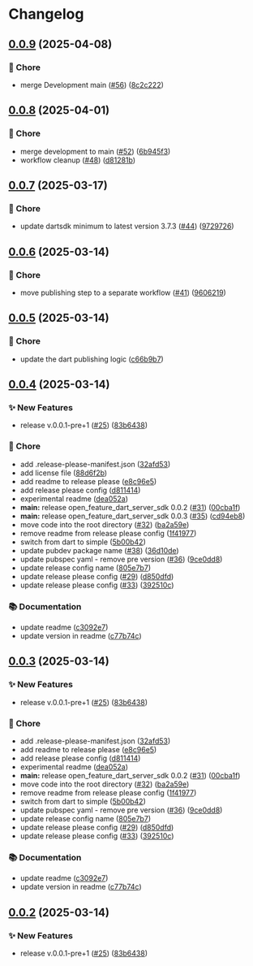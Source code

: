 # Changelog

## [0.0.9](https://github.com/open-feature/dart-server-sdk/compare/v0.0.8...v0.0.9) (2025-04-08)


### 🧹 Chore

* merge Development main ([#56](https://github.com/open-feature/dart-server-sdk/issues/56)) ([8c2c222](https://github.com/open-feature/dart-server-sdk/commit/8c2c22247e6347903c529783cd0477739fff1ecb))

## [0.0.8](https://github.com/open-feature/dart-server-sdk/compare/v0.0.7...v0.0.8) (2025-04-01)



### 🧹 Chore

* merge development to main ([#52](https://github.com/open-feature/dart-server-sdk/issues/52)) ([6b945f3](https://github.com/open-feature/dart-server-sdk/commit/6b945f3877e26714760f1cb7347b48e4aa8ab338))
* workflow cleanup ([#48](https://github.com/open-feature/dart-server-sdk/issues/48)) ([d81281b](https://github.com/open-feature/dart-server-sdk/commit/d81281bd43ffc3b903517e97d4308eebef1c43c8))

## [0.0.7](https://github.com/open-feature/dart-server-sdk/compare/v0.0.6...v0.0.7) (2025-03-17)


### 🧹 Chore

* update dartsdk minimum to latest version 3.7.3 ([#44](https://github.com/open-feature/dart-server-sdk/issues/44)) ([9729726](https://github.com/open-feature/dart-server-sdk/commit/9729726080e49ad86656c22778c723c724c08a96))

## [0.0.6](https://github.com/open-feature/dart-server-sdk/compare/v0.0.5...v0.0.6) (2025-03-14)


### 🧹 Chore

* move publishing step to a separate workflow ([#41](https://github.com/open-feature/dart-server-sdk/issues/41)) ([9606219](https://github.com/open-feature/dart-server-sdk/commit/96062192c23094a75cb027c384366cde7af03395))

## [0.0.5](https://github.com/open-feature/dart-server-sdk/compare/v0.0.4...v0.0.5) (2025-03-14)


### 🧹 Chore

* update the dart publishing logic ([c66b9b7](https://github.com/open-feature/dart-server-sdk/commit/c66b9b735940a2ccc3d1ada0391f8f266a3812c0))

## [0.0.4](https://github.com/open-feature/dart-server-sdk/compare/v0.0.3...v0.0.4) (2025-03-14)


### ✨ New Features

* release v.0.0.1-pre+1 ([#25](https://github.com/open-feature/dart-server-sdk/issues/25)) ([83b6438](https://github.com/open-feature/dart-server-sdk/commit/83b643864d7d6e100cfc337e2abf05eadd8f241e))


### 🧹 Chore

* add .release-please-manifest.json ([32afd53](https://github.com/open-feature/dart-server-sdk/commit/32afd5308fa5db55d7d86324c3bc1a8ebccbf96c))
* add license file ([88d6f2b](https://github.com/open-feature/dart-server-sdk/commit/88d6f2b94d57130b36a1ed164cadfef86bc6526e))
* add readme to release please ([e8c96e5](https://github.com/open-feature/dart-server-sdk/commit/e8c96e5fc5f5c5e417fc057c504cbfdcf53f14ab))
* add release please config ([d811414](https://github.com/open-feature/dart-server-sdk/commit/d8114148693338bc812a1b59ab24b591e99a5b1d))
* experimental readme ([dea052a](https://github.com/open-feature/dart-server-sdk/commit/dea052a3bea9edc0529931ed74510bd993e8a065))
* **main:** release open_feature_dart_server_sdk 0.0.2 ([#31](https://github.com/open-feature/dart-server-sdk/issues/31)) ([00cba1f](https://github.com/open-feature/dart-server-sdk/commit/00cba1f0c698bd167678af4f90b0b44954f83751))
* **main:** release open_feature_dart_server_sdk 0.0.3 ([#35](https://github.com/open-feature/dart-server-sdk/issues/35)) ([cd94eb8](https://github.com/open-feature/dart-server-sdk/commit/cd94eb81c406c19c85e817d0402fdbc7a16d370c))
* move code into the root directory ([#32](https://github.com/open-feature/dart-server-sdk/issues/32)) ([ba2a59e](https://github.com/open-feature/dart-server-sdk/commit/ba2a59e3b8796f5c28ccaa1105b20bb5b5ee0e50))
* remove readme from release please config ([1f41977](https://github.com/open-feature/dart-server-sdk/commit/1f41977b1d36423e0c9330d78f5428c837cf276d))
* switch from dart to simple ([5b00b42](https://github.com/open-feature/dart-server-sdk/commit/5b00b4240d84db1e11e6a469ca554a5185973478))
* update pubdev package name  ([#38](https://github.com/open-feature/dart-server-sdk/issues/38)) ([36d10de](https://github.com/open-feature/dart-server-sdk/commit/36d10de418cdb72ca21e724f7d5da6be47f348ad))
* update pubspec yaml - remove pre version ([#36](https://github.com/open-feature/dart-server-sdk/issues/36)) ([9ce0dd8](https://github.com/open-feature/dart-server-sdk/commit/9ce0dd87ca21c21f544104996d62cf9b8283f8a4))
* update release config name ([805e7b7](https://github.com/open-feature/dart-server-sdk/commit/805e7b784729fd6f92f76fb719685c170102bba4))
* update release please config ([#29](https://github.com/open-feature/dart-server-sdk/issues/29)) ([d850dfd](https://github.com/open-feature/dart-server-sdk/commit/d850dfd3c52ddd5b25ef2337cb1c285c38aa7cb5))
* update release please config ([#33](https://github.com/open-feature/dart-server-sdk/issues/33)) ([392510c](https://github.com/open-feature/dart-server-sdk/commit/392510ce318f7e5615d98c48e0ed6b54778493eb))


### 📚 Documentation

* update readme ([c3092e7](https://github.com/open-feature/dart-server-sdk/commit/c3092e7a119570759c4fa41274b11e4e89abcfc7))
* update version in readme ([c77b74c](https://github.com/open-feature/dart-server-sdk/commit/c77b74c52514315cc37c81c68b01a2c1e2bc0eee))

## [0.0.3](https://github.com/open-feature/dart-server-sdk/compare/open_feature_dart_server_sdk-v0.0.2...open_feature_dart_server_sdk-v0.0.3) (2025-03-14)


### ✨ New Features

* release v.0.0.1-pre+1 ([#25](https://github.com/open-feature/dart-server-sdk/issues/25)) ([83b6438](https://github.com/open-feature/dart-server-sdk/commit/83b643864d7d6e100cfc337e2abf05eadd8f241e))


### 🧹 Chore

* add .release-please-manifest.json ([32afd53](https://github.com/open-feature/dart-server-sdk/commit/32afd5308fa5db55d7d86324c3bc1a8ebccbf96c))
* add readme to release please ([e8c96e5](https://github.com/open-feature/dart-server-sdk/commit/e8c96e5fc5f5c5e417fc057c504cbfdcf53f14ab))
* add release please config ([d811414](https://github.com/open-feature/dart-server-sdk/commit/d8114148693338bc812a1b59ab24b591e99a5b1d))
* experimental readme ([dea052a](https://github.com/open-feature/dart-server-sdk/commit/dea052a3bea9edc0529931ed74510bd993e8a065))
* **main:** release open_feature_dart_server_sdk 0.0.2 ([#31](https://github.com/open-feature/dart-server-sdk/issues/31)) ([00cba1f](https://github.com/open-feature/dart-server-sdk/commit/00cba1f0c698bd167678af4f90b0b44954f83751))
* move code into the root directory ([#32](https://github.com/open-feature/dart-server-sdk/issues/32)) ([ba2a59e](https://github.com/open-feature/dart-server-sdk/commit/ba2a59e3b8796f5c28ccaa1105b20bb5b5ee0e50))
* remove readme from release please config ([1f41977](https://github.com/open-feature/dart-server-sdk/commit/1f41977b1d36423e0c9330d78f5428c837cf276d))
* switch from dart to simple ([5b00b42](https://github.com/open-feature/dart-server-sdk/commit/5b00b4240d84db1e11e6a469ca554a5185973478))
* update pubspec yaml - remove pre version ([#36](https://github.com/open-feature/dart-server-sdk/issues/36)) ([9ce0dd8](https://github.com/open-feature/dart-server-sdk/commit/9ce0dd87ca21c21f544104996d62cf9b8283f8a4))
* update release config name ([805e7b7](https://github.com/open-feature/dart-server-sdk/commit/805e7b784729fd6f92f76fb719685c170102bba4))
* update release please config ([#29](https://github.com/open-feature/dart-server-sdk/issues/29)) ([d850dfd](https://github.com/open-feature/dart-server-sdk/commit/d850dfd3c52ddd5b25ef2337cb1c285c38aa7cb5))
* update release please config ([#33](https://github.com/open-feature/dart-server-sdk/issues/33)) ([392510c](https://github.com/open-feature/dart-server-sdk/commit/392510ce318f7e5615d98c48e0ed6b54778493eb))


### 📚 Documentation

* update readme ([c3092e7](https://github.com/open-feature/dart-server-sdk/commit/c3092e7a119570759c4fa41274b11e4e89abcfc7))
* update version in readme ([c77b74c](https://github.com/open-feature/dart-server-sdk/commit/c77b74c52514315cc37c81c68b01a2c1e2bc0eee))

## [0.0.2](https://github.com/open-feature/dart-server-sdk/compare/open_feature_dart_server_sdk-v0.0.1...open_feature_dart_server_sdk-v0.0.2) (2025-03-14)


### ✨ New Features

* release v.0.0.1-pre+1 ([#25](https://github.com/open-feature/dart-server-sdk/issues/25)) ([83b6438](https://github.com/open-feature/dart-server-sdk/commit/83b643864d7d6e100cfc337e2abf05eadd8f241e))

